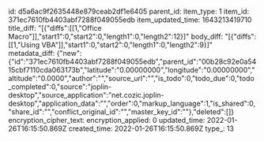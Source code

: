 id: d5a6ac9f2635448e879ceab2df1e6405
parent_id: 
item_type: 1
item_id: 371ec7610fb4403abf7288f049055edb
item_updated_time: 1643213419710
title_diff: "[{\"diffs\":[[1,\"Office Macro\"]],\"start1\":0,\"start2\":0,\"length1\":0,\"length2\":12}]"
body_diff: "[{\"diffs\":[[1,\"Using VBA\"]],\"start1\":0,\"start2\":0,\"length1\":0,\"length2\":9}]"
metadata_diff: {"new":{"id":"371ec7610fb4403abf7288f049055edb","parent_id":"00b28c92e0a5415cbf7110cda063173b","latitude":"0.00000000","longitude":"0.00000000","altitude":"0.0000","author":"","source_url":"","is_todo":0,"todo_due":0,"todo_completed":0,"source":"joplin-desktop","source_application":"net.cozic.joplin-desktop","application_data":"","order":0,"markup_language":1,"is_shared":0,"share_id":"","conflict_original_id":"","master_key_id":""},"deleted":[]}
encryption_cipher_text: 
encryption_applied: 0
updated_time: 2022-01-26T16:15:50.869Z
created_time: 2022-01-26T16:15:50.869Z
type_: 13